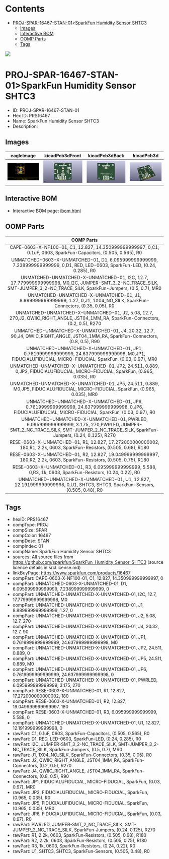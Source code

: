 



Contents
========

* [PROJ-SPAR-16467-STAN-01>SparkFun Humidity Sensor SHTC3](#proj-spar-16467-stan-01sparkfun-humidity-sensor-shtc3)
	* [Images](#images)
	* [Interactive BOM](#interactive-bom)
	* [OOMP Parts](#oomp-parts)
	* [Tags](#tags)
  
![][im]
# PROJ-SPAR-16467-STAN-01>SparkFun Humidity Sensor SHTC3

- ID: PROJ-SPAR-16467-STAN-01
- Hex ID: PRS16467
- Name: SparkFun Humidity Sensor SHTC3
- Description: 

## Images
  
  

|eagleImage|kicadPcb3dFront|kicadPcb3dBack|kicadPcb3d|
| :---: | :---: | :---: | :---: |
|[![eagleImage](eagleImage_140.png)](eagleImage_600.png)|[![kicadPcb3dFront](kicadPcb3dFront_140.png)](kicadPcb3dFront_600.png)|[![kicadPcb3dBack](kicadPcb3dBack_140.png)](kicadPcb3dBack_600.png)|[![kicadPcb3d](kicadPcb3d_140.png)](kicadPcb3d_600.png)|

## Interactive BOM

- Interactive BOM page: [ibom.html](kicad/bom/ibom.html)

## OOMP Parts
  

|OOMP Parts|
| :---: |
|CAPE-0603-X-NF100-01, C1, 12.827, 14.350999999999997, 0,C1, 0.1uF, 0603, SparkFun-Capacitors, (0.505, 0.565), R0|
|UNMATCHED-0603-X-UNMATCHED-01, D1, 6.095999999999999, 7.238999999999999, 0,D1, RED, LED-0603, SparkFun-LED, (0.24, 0.285), R0|
|UNMATCHED-UNMATCHED-X-UNMATCHED-01, I2C, 12.7, 17.779999999999998, M0,I2C, JUMPER-SMT_3_2-NC_TRACE_SILK, SMT-JUMPER_3_2-NC_TRACE_SILK, SparkFun-Jumpers, (0.5, 0.7), MR0|
|UNMATCHED-UNMATCHED-X-UNMATCHED-01, J1, 8.889999999999999, 1.27, 0,J1, 1X04_NO_SILK, SparkFun-Connectors, (0.35, 0.05), R0|
|UNMATCHED-UNMATCHED-X-UNMATCHED-01, J2, 5.08, 12.7, 270,J2, QWIIC_RIGHT_ANGLE, JST04_1MM_RA, SparkFun-Connectors, (0.2, 0.5), R270|
|UNMATCHED-UNMATCHED-X-UNMATCHED-01, J4, 20.32, 12.7, 90,J4, QWIIC_RIGHT_ANGLE, JST04_1MM_RA, SparkFun-Connectors, (0.8, 0.5), R90|
|UNMATCHED-UNMATCHED-X-UNMATCHED-01, JP1, 0.7619999999999999, 24.637999999999998, M0,JP1, FIDUCIALUFIDUCIAL, MICRO-FIDUCIAL, SparkFun, (0.03, 0.97), MR0|
|UNMATCHED-UNMATCHED-X-UNMATCHED-01, JP2, 24.511, 0.889, 0,JP2, FIDUCIALUFIDUCIAL, MICRO-FIDUCIAL, SparkFun, (0.965, 0.035), R0|
|UNMATCHED-UNMATCHED-X-UNMATCHED-01, JP5, 24.511, 0.889, M0,JP5, FIDUCIALUFIDUCIAL, MICRO-FIDUCIAL, SparkFun, (0.965, 0.035), MR0|
|UNMATCHED-UNMATCHED-X-UNMATCHED-01, JP6, 0.7619999999999999, 24.637999999999998, 0,JP6, FIDUCIALUFIDUCIAL, MICRO-FIDUCIAL, SparkFun, (0.03, 0.97), R0|
|UNMATCHED-UNMATCHED-X-UNMATCHED-01, PWRLED, 6.095999999999999, 3.175, 270,PWRLED, JUMPER-SMT_2_NC_TRACE_SILK, SMT-JUMPER_2_NC_TRACE_SILK, SparkFun-Jumpers, (0.24, 0.125), R270|
|RESE-0603-X-UNMATCHED-01, R1, 12.827, 17.272000000000002, 180,R1, 2.2k, 0603, SparkFun-Resistors, (0.505, 0.68), R180|
|RESE-0603-X-UNMATCHED-01, R2, 12.827, 19.049999999999997, 180,R2, 2.2k, 0603, SparkFun-Resistors, (0.505, 0.75), R180|
|RESE-0603-X-UNMATCHED-01, R3, 6.095999999999999, 5.588, 0,R3, 1k, 0603, SparkFun-Resistors, (0.24, 0.22), R0|
|UNMATCHED-UNMATCHED-X-UNMATCHED-01, U1, 12.827, 12.191999999999998, 0,U1, SHTC3, SHTC3, SparkFun-Sensors, (0.505, 0.48), R0|

## Tags

- hexID: PRS16467
- oompType: PROJ
- oompSize: SPAR
- oompColor: 16467
- oompDesc: STAN
- oompIndex: 01
- oompName: SparkFun Humidity Sensor SHTC3
- sources: All source files from https://github.com/sparkfun/SparkFun_Humidity_Sensor_SHTC3 (source licence details in srcLicense.md)
- linkBuyPage: https://www.sparkfun.com/products/16467
- oompPart: CAPE-0603-X-NF100-01, C1, 12.827, 14.350999999999997, 0
- oompPart: UNMATCHED-0603-X-UNMATCHED-01, D1, 6.095999999999999, 7.238999999999999, 0
- oompPart: UNMATCHED-UNMATCHED-X-UNMATCHED-01, I2C, 12.7, 17.779999999999998, M0
- oompPart: UNMATCHED-UNMATCHED-X-UNMATCHED-01, J1, 8.889999999999999, 1.27, 0
- oompPart: UNMATCHED-UNMATCHED-X-UNMATCHED-01, J2, 5.08, 12.7, 270
- oompPart: UNMATCHED-UNMATCHED-X-UNMATCHED-01, J4, 20.32, 12.7, 90
- oompPart: UNMATCHED-UNMATCHED-X-UNMATCHED-01, JP1, 0.7619999999999999, 24.637999999999998, M0
- oompPart: UNMATCHED-UNMATCHED-X-UNMATCHED-01, JP2, 24.511, 0.889, 0
- oompPart: UNMATCHED-UNMATCHED-X-UNMATCHED-01, JP5, 24.511, 0.889, M0
- oompPart: UNMATCHED-UNMATCHED-X-UNMATCHED-01, JP6, 0.7619999999999999, 24.637999999999998, 0
- oompPart: UNMATCHED-UNMATCHED-X-UNMATCHED-01, PWRLED, 6.095999999999999, 3.175, 270
- oompPart: RESE-0603-X-UNMATCHED-01, R1, 12.827, 17.272000000000002, 180
- oompPart: RESE-0603-X-UNMATCHED-01, R2, 12.827, 19.049999999999997, 180
- oompPart: RESE-0603-X-UNMATCHED-01, R3, 6.095999999999999, 5.588, 0
- oompPart: UNMATCHED-UNMATCHED-X-UNMATCHED-01, U1, 12.827, 12.191999999999998, 0
- rawPart: C1, 0.1uF, 0603, SparkFun-Capacitors, (0.505, 0.565), R0
- rawPart: D1, RED, LED-0603, SparkFun-LED, (0.24, 0.285), R0
- rawPart: I2C, JUMPER-SMT_3_2-NC_TRACE_SILK, SMT-JUMPER_3_2-NC_TRACE_SILK, SparkFun-Jumpers, (0.5, 0.7), MR0
- rawPart: J1, 1X04_NO_SILK, SparkFun-Connectors, (0.35, 0.05), R0
- rawPart: J2, QWIIC_RIGHT_ANGLE, JST04_1MM_RA, SparkFun-Connectors, (0.2, 0.5), R270
- rawPart: J4, QWIIC_RIGHT_ANGLE, JST04_1MM_RA, SparkFun-Connectors, (0.8, 0.5), R90
- rawPart: JP1, FIDUCIALUFIDUCIAL, MICRO-FIDUCIAL, SparkFun, (0.03, 0.97), MR0
- rawPart: JP2, FIDUCIALUFIDUCIAL, MICRO-FIDUCIAL, SparkFun, (0.965, 0.035), R0
- rawPart: JP5, FIDUCIALUFIDUCIAL, MICRO-FIDUCIAL, SparkFun, (0.965, 0.035), MR0
- rawPart: JP6, FIDUCIALUFIDUCIAL, MICRO-FIDUCIAL, SparkFun, (0.03, 0.97), R0
- rawPart: PWRLED, JUMPER-SMT_2_NC_TRACE_SILK, SMT-JUMPER_2_NC_TRACE_SILK, SparkFun-Jumpers, (0.24, 0.125), R270
- rawPart: R1, 2.2k, 0603, SparkFun-Resistors, (0.505, 0.68), R180
- rawPart: R2, 2.2k, 0603, SparkFun-Resistors, (0.505, 0.75), R180
- rawPart: R3, 1k, 0603, SparkFun-Resistors, (0.24, 0.22), R0
- rawPart: U1, SHTC3, SHTC3, SparkFun-Sensors, (0.505, 0.48), R0



[im]: kicadPcb3d_450.png
